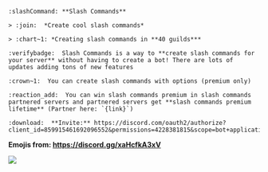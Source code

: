 ```
:slashCommand: **Slash Commands** 

> :join:  *Create cool slash commands*

> :chart~1: *Creating slash commands in **40 guilds***

:verifybadge:  Slash Commands is a way to **create slash commands for your server** without having to create a bot! There are lots of updates adding tons of new features 

:crown~1:  You can create slash commands with options (premium only)

:reaction_add:  You can win slash commands premium in slash commands partnered servers and partnered servers get **slash commands premium lifetime** (Partner here: `{link}`)

:download:  **Invite:** https://discord.com/oauth2/authorize?client_id=859915461692096552&permissions=4228381815&scope=bot+applications.commands 
```

**Emojis from: https://discord.gg/xaHcfkA3xV**

<a href="https://discord.gg/ANzBrkcXZy"><img src="https://invidget.switchblade.xyz/xaHcfkA3xV" /></a>